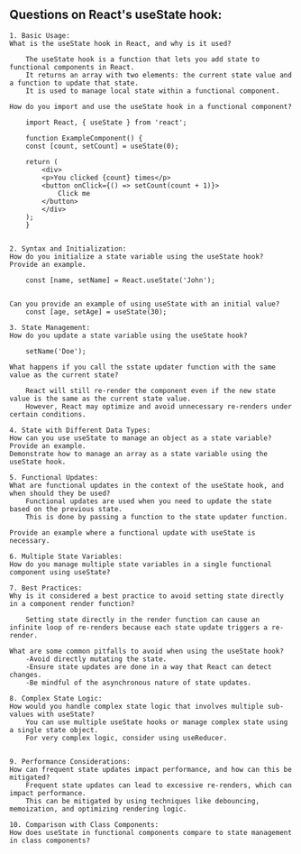 ## Questions on React's useState hook:

    1. Basic Usage:
    What is the useState hook in React, and why is it used?

        The useState hook is a function that lets you add state to functional components in React. 
        It returns an array with two elements: the current state value and a function to update that state. 
        It is used to manage local state within a functional component.

    How do you import and use the useState hook in a functional component?
    
        import React, { useState } from 'react';

        function ExampleComponent() {
        const [count, setCount] = useState(0);

        return (
            <div>
            <p>You clicked {count} times</p>
            <button onClick={() => setCount(count + 1)}>
                Click me
            </button>
            </div>
        );
        }


    2. Syntax and Initialization:
    How do you initialize a state variable using the useState hook? Provide an example.

        const [name, setName] = React.useState('John');


    Can you provide an example of using useState with an initial value?
        const [age, setAge] = useState(30);

    3. State Management:
    How do you update a state variable using the useState hook?

        setName('Doe');

    What happens if you call the sstate updater function with the same value as the current state?

        React will still re-render the component even if the new state value is the same as the current state value. 
        However, React may optimize and avoid unnecessary re-renders under certain conditions.

    4. State with Different Data Types:
    How can you use useState to manage an object as a state variable? Provide an example.
    Demonstrate how to manage an array as a state variable using the useState hook.

    5. Functional Updates:
    What are functional updates in the context of the useState hook, and when should they be used?
        Functional updates are used when you need to update the state based on the previous state. 
        This is done by passing a function to the state updater function.

    Provide an example where a functional update with useState is necessary.

    6. Multiple State Variables:
    How do you manage multiple state variables in a single functional component using useState?

    7. Best Practices:
    Why is it considered a best practice to avoid setting state directly in a component render function?

        Setting state directly in the render function can cause an infinite loop of re-renders because each state update triggers a re-render.

    What are some common pitfalls to avoid when using the useState hook?
        -Avoid directly mutating the state.
        -Ensure state updates are done in a way that React can detect changes.
        -Be mindful of the asynchronous nature of state updates.

    8. Complex State Logic:
    How would you handle complex state logic that involves multiple sub-values with useState?
        You can use multiple useState hooks or manage complex state using a single state object. 
        For very complex logic, consider using useReducer.


    9. Performance Considerations:
    How can frequent state updates impact performance, and how can this be mitigated?
        Frequent state updates can lead to excessive re-renders, which can impact performance. 
        This can be mitigated by using techniques like debouncing, memoization, and optimizing rendering logic.

    10. Comparison with Class Components:
    How does useState in functional components compare to state management in class components?